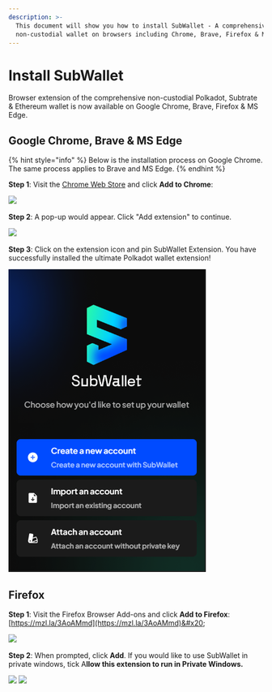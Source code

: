 ```yaml
---
description: >-
  This document will show you how to install SubWallet - A comprehensive
  non-custodial wallet on browsers including Chrome, Brave, Firefox & MS Edge.
---
```


# Install SubWallet

Browser extension of the comprehensive non-custodial Polkadot, Subtrate & Ethereum wallet is now available on Google Chrome, Brave, Firefox & MS Edge.

## Google Chrome, Brave & MS Edge <a href="#google-chrome-brave-and-ms-edge" id="google-chrome-brave-and-ms-edge"></a>

{% hint style="info" %}
Below is the installation process on Google Chrome. The same process applies to Brave and MS Edge.&#x20;
{% endhint %}

**Step 1**: Visit the [Chrome Web Store](https://chrome.google.com/webstore/detail/subwallet-polkadot-extens/onhogfjeacnfoofkfgppdlbmlmnplgbn) and click **Add to Chrome**:

![](<../../.gitbook/assets/Screenshot 2023-05-20 161441.png>)

**Step 2**: A pop-up would appear. Click "Add extension" to continue.&#x20;

![](<../../.gitbook/assets/Screenshot 2023-05-20 161800.png>)

**Step 3**: Click on the extension icon and pin SubWallet Extension. You have successfully installed the ultimate Polkadot wallet extension!

![](<../../.gitbook/assets/image (1549).png>)

## Firefox

**Step 1**: Visit the Firefox Browser Add-ons and click **Add to Firefox**: [https://mzl.la/3AoAMmd](https://mzl.la/3AoAMmd)&#x20;

![](../../.gitbook/assets/Screenshot\_16.png)

**Step 2**: When prompted, click **Add**. If you would like to use SubWallet in private windows, tick A**llow this extension to run in Private Windows.**&#x20;

![](../../.gitbook/assets/Screenshot\_18.png) ![](../../.gitbook/assets/Screenshot\_19.png)
